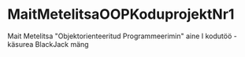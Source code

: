 # MaitMetelitsaOOPKoduprojektNr1
Mait Metelitsa "Objektorienteeritud Programmeerimin" aine I kodutöö - käsurea BlackJack mäng 
